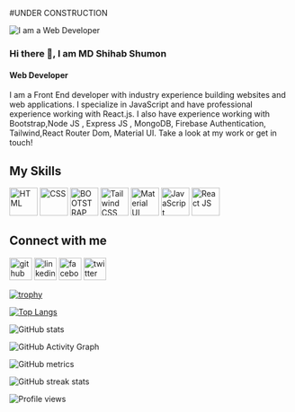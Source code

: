 #UNDER CONSTRUCTION

![I am a Web Developer](https://i.ibb.co/KzTt4fj/68747470733a2f2f692e6962622e636f2f646658785374302f626b756464696e2e706e67.png)

### Hi there 👋, I am MD Shihab Shumon
####  Web Developer

I am a Front End developer with industry experience building websites and web applications. I specialize in JavaScript and have professional experience working with React.js. I also have experience working with Bootstrap,Node JS , Express JS , MongoDB,  Firebase Authentication, Tailwind,React Router Dom, Material UI. Take a look at my work or get in touch!

## My Skills

 <img src="https://img.icons8.com/color/344/html-5--v1.png" width="50" title="HTML"> <img src="https://img.icons8.com/color/344/css3.png" width="50" title="CSS"> 
 <img src="https://img.icons8.com/color/344/bootstrap.png" width="50" title="BOOTSTRAP"> <img src="https://i.ibb.co/gT29Kkp/tailwind-css.png" width="50" title="Tailwind CSS"> <img src="https://img.icons8.com/color/344/material-ui.png" width="50" title="Material UI"> <img src="https://img.icons8.com/color/344/javascript--v1.png" width="50" title="JavaScript"> <img src="https://img.icons8.com/external-tal-revivo-color-tal-revivo/344/external-react-a-javascript-library-for-building-user-interfaces-logo-color-tal-revivo.png" width="50" title="React JS">
  
## Connect with me 

[<img src='https://img.icons8.com/fluency/344/github.png' alt='github' height='40'>](https://github.com/shihab91)   [<img src='https://img.icons8.com/color/45/000000/linkedin.png' alt='linkedin' height='40'>](https://www.linkedin.com/in/shihab-shumon-5a8202216/)    [<img src='https://img.icons8.com/fluency/344/facebook-new.png' alt='facebook' height='40'>](https://www.facebook.com/mdshihab.shumon.3 )    [<img src='https://img.icons8.com/cute-clipart/344/twitter.png' alt='twitter' height='40'>](https://twitter.com/shumon_shihab )

[![trophy](https://github-profile-trophy.vercel.app/?username=shihab91)](https://github.com/ryo-ma/github-profile-trophy)

[![Top Langs](https://github-readme-stats.vercel.app/api/top-langs/?username=shihab91)](https://github.com/anuraghazra/github-readme-stats)

![GitHub stats](https://github-readme-stats.vercel.app/api?username=shihab91&show_icons=true)  

![GitHub Activity Graph](https://activity-graph.herokuapp.com/graph?username=shihab91)  

![GitHub metrics](https://metrics.lecoq.io/shihab91)  

![GitHub streak stats](https://github-readme-streak-stats.herokuapp.com/?user=shihab91)  

![Profile views](https://gpvc.arturio.dev/shihab91)  
